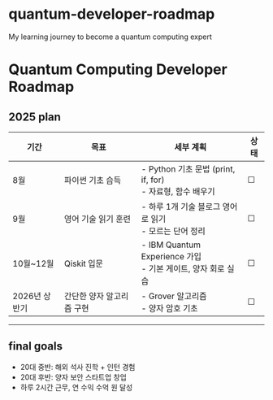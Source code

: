 # quantum-developer-roadmap
My learning journey to become a quantum computing expert
# Quantum Computing Developer Roadmap

##  2025 plan
| 기간 | 목표 | 세부 계획 | 상태 |
|------|------|----------|------|
| 8월 | 파이썬 기초 습득 | - Python 기초 문법 (print, if, for) <br> - 자료형, 함수 배우기 | ☐ |
| 9월 | 영어 기술 읽기 훈련 | - 하루 1개 기술 블로그 영어로 읽기 <br> - 모르는 단어 정리 | ☐ |
| 10월~12월 | Qiskit 입문 | - IBM Quantum Experience 가입 <br> - 기본 게이트, 양자 회로 실습 | ☐ |
| 2026년 상반기 | 간단한 양자 알고리즘 구현 | - Grover 알고리즘 <br> - 양자 암호 기초 | ☐ |

---

## final goals
- 20대 중반: 해외 석사 진학 + 인턴 경험
- 20대 후반: 양자 보안 스타트업 창업
- 하루 2시간 근무, 연 수익 수억 원 달성
